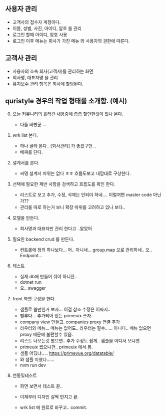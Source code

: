 ## 사용자 관리

- 고객사의 접수자 계정이다.
- 이름, 성별, 사진, 아이디, 암호 를 관리
- 로그인 할때 아이디, 암호 사용
- 로그인 이후 메뉴는 회사가 가진 메뉴 와 사용자의 권한에 따른다.

## 고객사 관리

- 사용자의 소속 회사(고객사)를 관리하는 화면
- 회사명, 대표자명 을 관리
- 유지보수 관리 항목은 회사에 할당된다.





## quristyle 경우의 작업 형태를 소개함. (예시)
0. 오늘 커뮤니티의 흘러간 내용중에 줍줍 할만한것이 있나 본다.
   - 다들 바빴군 ...

1. wrk list 본다.
   - 하나 골라 본다.. [회사관리] 가 좋겠구만...
   - 배찌를 단다.

2. 설계서를 본다. 
    - 씨뎅 설계서 따위는 없다 ㅎㅎ 흐름도보고 내맘대로 구상한다.

3. 선택에 필요한 제반 사항을 검색하고 흐름도를 확인 한다.
    - 리스트로 보고 추가, 수정, 삭제는 안되야 하네.... 이럴꺼면 master code 아닌가?? 
    - 관리를 따로 하는거 보니 확장 따위를 고려하고 있나 보다..

4. 모델을 만든다.
    - 회사명과 대표자만 관리 한다고 ..알았어

5. 필요한 backend crud 를 만든다.
    - 컨트롤에 정의 하나보다... 어.. 아니네... group.map 으로 관리하네.. 오.. Endpoint...

6. 테스트
    - 실제 db에 만들어 줘야 하니깐..
    - dotnet run
    - 오.. swagger

7. front 화면 구성을 한다.
    - 샘플로 쓸만한거 보자... 이걸 참조 수정은 어짜지..
    - 별루다... 추가되어 있는 primeuix 쓰자..
    - company view 만들고. companies proxy 연결 추가
    - 라우터와 메뉴... 메뉴는 없어도.. 라우터는 필수..
    ... 아니다.. 메뉴 없으면 proxy 때문에 불편할수 있음.
    - 리스트 나오는것 봤으면.. 추가 수정도 쉽게.. 샘플을 어디서 보냐면
    - primeuix 썼으니깐.. primeuix 에서 봄.
    - 샘플 어딨냐.. .. https://primevue.org/datatable/
    - 와 샘플 미쳤다......
    - nvm run dev

8. 연동및테스트
    - 화면 보면서 테스트 끝..
    - 이제부터 디자인 살짝 만지고 끝.

    - wrk list 에 완료로 바꾸고.. commit.









